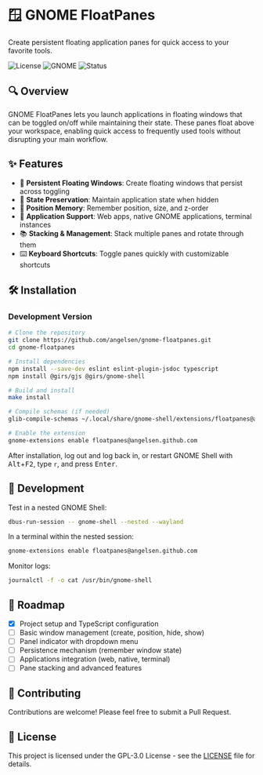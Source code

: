 # 🪟 GNOME FloatPanes

Create persistent floating application panes for quick access to your favorite tools.

![License](https://img.shields.io/github/license/angelsen/gnome-floatpanes)
![GNOME](https://img.shields.io/badge/GNOME-48-blue)
![Status](https://img.shields.io/badge/status-development-orange)

## 🔍 Overview

GNOME FloatPanes lets you launch applications in floating windows that can be toggled on/off while maintaining their state. These panes float above your workspace, enabling quick access to frequently used tools without disrupting your main workflow.

## ✨ Features

- 📌 **Persistent Floating Windows**: Create floating windows that persist across toggling
- 🔄 **State Preservation**: Maintain application state when hidden
- 📐 **Position Memory**: Remember position, size, and z-order
- 📱 **Application Support**: Web apps, native GNOME applications, terminal instances
- 📚 **Stacking & Management**: Stack multiple panes and rotate through them
- ⌨️ **Keyboard Shortcuts**: Toggle panes quickly with customizable shortcuts

## 🛠️ Installation

### Development Version

```bash
# Clone the repository
git clone https://github.com/angelsen/gnome-floatpanes.git
cd gnome-floatpanes

# Install dependencies
npm install --save-dev eslint eslint-plugin-jsdoc typescript
npm install @girs/gjs @girs/gnome-shell

# Build and install
make install

# Compile schemas (if needed)
glib-compile-schemas ~/.local/share/gnome-shell/extensions/floatpanes@angelsen.github.com/schemas/

# Enable the extension
gnome-extensions enable floatpanes@angelsen.github.com
```

After installation, log out and log back in, or restart GNOME Shell with <kbd>Alt</kbd>+<kbd>F2</kbd>, type `r`, and press <kbd>Enter</kbd>.

## 🧪 Development

Test in a nested GNOME Shell:

```bash
dbus-run-session -- gnome-shell --nested --wayland
```

In a terminal within the nested session:

```bash
gnome-extensions enable floatpanes@angelsen.github.com
```

Monitor logs:

```bash
journalctl -f -o cat /usr/bin/gnome-shell
```

## 📅 Roadmap

- [x] Project setup and TypeScript configuration
- [ ] Basic window management (create, position, hide, show)
- [ ] Panel indicator with dropdown menu
- [ ] Persistence mechanism (remember window state)
- [ ] Applications integration (web, native, terminal)
- [ ] Pane stacking and advanced features

## 🤝 Contributing

Contributions are welcome! Please feel free to submit a Pull Request.

## 📄 License

This project is licensed under the GPL-3.0 License - see the [LICENSE](LICENSE) file for details.
